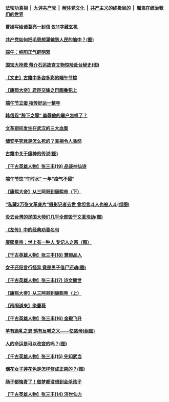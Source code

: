 

####  [法轮功真相](../../../../basic/blob/master/README.md?t=06272102) &nbsp;|&nbsp; [九评共产党](../../../../9ping.md/blob/master/README.md?t=06272102) &nbsp;|&nbsp; [解体党文化](../../../../jtdwh.md/blob/master/README.md?t=06272102)  &nbsp;|&nbsp; [共产主义的终极目的](../../../../gczydzjmd.md/blob/master/README.md?t=06272102) &nbsp;|&nbsp; [魔鬼在统治我们的世界](../../../../mgztzwmdsj.md/blob/master/README.md?t=06272102) 

#### [曹操写给诸葛亮一封信 仅11字藏玄机](../pages/prog647/a102880766.md?t=06272102) 

#### [共产党如何把毛思想灌输到人民的脑中？(图)](../pages/prog647/a102880751.md?t=06272102) 

#### [端午：纯阳正气辟阴邪](../pages/prog647/a102880609.md?t=06272102) 

#### [国宝大抢救 蒋介石运故宫文物惊险赴台秘史(图)](../pages/prog647/a102879919.md?t=06272102) 

#### [【文史】古籍中多姿多彩的端午节粽](../pages/prog647/a102879828.md?t=06272102) 

#### [【康熙大帝】君臣交锋之巴图鲁犯上](../pages/prog647/a102879753.md?t=06272102) 

#### [端午节立蛋 相传好运一整年](../pages/prog647/a102879414.md?t=06272102) 

#### [韩信忍“胯下之辱” 羞辱他的屠户怎样了？](../pages/prog647/a102879267.md?t=06272102) 

#### [文革期间发生在武汉的三大血案](../pages/prog647/a102879261.md?t=06272102) 

#### [储安平究竟是怎么死的？真相令人骇然](../pages/prog647/a102879255.md?t=06272102) 

#### [古籍中关于瘟神的传说(图)](../pages/prog647/a102879183.md?t=06272102) 

#### [【千古英雄人物】张三丰(19) 品谈神仙诗](../pages/prog647/a102879036.md?t=06272102) 

#### [端午节饮“午时水” 一年“疫气不侵”](../pages/prog647/a102878487.md?t=06272102) 

#### [【康熙大帝】从三阿哥到康熙帝（下）](../pages/prog647/a102878867.md?t=06272102) 

#### [“私藏2万张文革底片”摄影记者去世 曾坦言斗人也被人斗(组图)](../pages/prog647/a102878442.md?t=06272102) 

#### [没去台湾的民国大师们几乎全部毁于文革浩劫(图)](../pages/prog647/a102878438.md?t=06272102) 

#### [《左传》中的经典劝善名句](../pages/prog647/a102877510.md?t=06272102) 

#### [康熙皇帝：世上有一种人 专记人之恶（图）](../pages/prog647/a102877478.md?t=06272102) 

#### [【千古英雄人物】张三丰(18) 慧眼品人](../pages/prog647/a102877321.md?t=06272102) 

#### [女子还阳言行怪异 竟是男子借尸还魂(图)](../pages/prog647/a102876593.md?t=06272102) 

#### [【千古英雄人物】张三丰(17) 诗文醒世](../pages/prog647/a102876526.md?t=06272102) 

#### [【康熙大帝】从三阿哥到康熙帝（上）](../pages/prog647/a102876250.md?t=06272102) 

#### [【闱闱道来】染蔷薇](../pages/prog647/a102876076.md?t=06272102) 

#### [【千古英雄人物】张三丰(16) 金殿飞升](../pages/prog647/a102876032.md?t=06272102) 

#### [羊有跪乳之恩 鹊有反哺之义——忆慈母(组图)](../pages/prog647/a102875584.md?t=06272102) 

#### [人的命运是可以改变的吗？(图)](../pages/prog647/a102875576.md?t=06272102) 

#### [【千古英雄人物】张三丰(15) 先知武当](../pages/prog647/a102875425.md?t=06272102) 

#### [烟花女子莲花色是怎样修成正果的？(图)](../pages/prog647/a102874724.md?t=06272102) 

#### [肠子都悔青了！做梦都没想到会杀孩子](../pages/prog647/a102874720.md?t=06272102) 

#### [【千古英雄人物】张三丰(14) 济世仙方](../pages/prog647/a102874590.md?t=06272102) 

